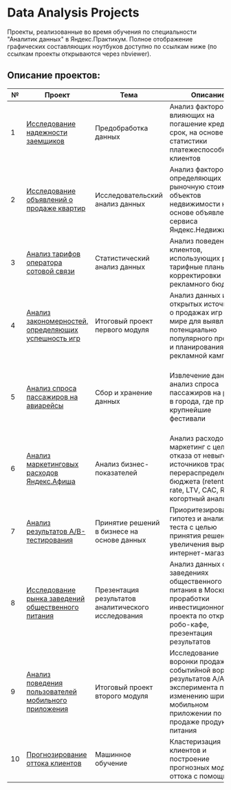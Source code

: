 # Data Analysis Projects
Проекты, реализованные во время обучения по специальности "Аналитик данных" в Яндекс.Практикум. Полное отображение графических составляющих ноутбуков доступно по ссылкам ниже (по ссылкам проекты открываются через nbviewer).
 
 ## Описание проектов:
| № | Проект   | Тема   |Описание                                                    | Инструменты |
|---|----------|--------|------------------------------------------------------------|-------------|
|1  |[Исследование надежности заемщиков](https://nbviewer.jupyter.org/github/obormosha/dataAnalysisProjects/blob/6973ad87139d3c5e69f50d0558961baa622c0dc4/01_analysis_of_%20bank%27s_borrowers_reliability/1_data_preprocessing.ipynb)|Предобработка данных|Анализ факторов, влияющих на погашение кредита в срок, на основе статистики платежеспособности клиентов|python, pandas, numpy, pymystem3|
|2  |[Исследование объявлений о продаже квартир](https://nbviewer.jupyter.org/github/obormosha/dataAnalysisProjects/blob/5095473fae9ffad218ac998599a44c0606717aa0/02_research_of_apartments_for_sale/2_exploratory_data_analysis.ipynb)|Исследовательский анализ данных|Анализ факторов, определяющих рыночную стоимость объектов недвижимости на основе объявлений сервиса Яндекс.Недвижимость|python, pandas, matplotlib|
|3  |[Анализ тарифов оператора сотовой связи](https://nbviewer.jupyter.org/github/obormosha/dataAnalysisProjects/blob/b23066d370f61ec6e9d6e07e1e5d1bcab492aed1/03_analysis_of_telecom_tariffs/3_statistical_analysis.ipynb)|Статистический анализ данных|Анализ поведения клиентов, использующих разные тарифные планы, для корректировки рекламного бюджета |python, pandas, numpy, scipy, matplotlib|
|4  |[Анализ закономерностей, определяющих успешность игр](https://nbviewer.jupyter.org/github/obormosha/dataAnalysisProjects/blob/main/4_main_project%231.ipynb)|Итоговый проект первого модуля|Анализ данных из открытых источников о продажах игр в мире для выявления потенциально популярного продукта и планирования рекламной кампании |python, pandas, numpy, scipy, matplotlib, seaborn|
|5  |[Анализ спроса пассажиров на авиарейсы](https://nbviewer.jupyter.org/github/obormosha/dataAnalysisProjects/blob/0da70ac1a6dd31744654b5ee03acb4333a251f45/05_analysis_of_aviapassenger_demand/5_storage_of_data.ipynb)|Сбор и хранение данных|Извлечение данных и анализ спроса пассажиров на рейсы в города, где проходят крупнейшие фестивали |SQL, python, pandas, requests, beautifulSoup, numpy, matplotlib, seaborn, folium|
|6  |[Анализ маркетинговых расходов Яндекс.Афиша](https://nbviewer.jupyter.org/github/obormosha/dataAnalysisProjects/blob/0da70ac1a6dd31744654b5ee03acb4333a251f45/06_analysis_of_marketing_costs/6_business_analysis.ipynb)|Анализ бизнес-показателей|Анализ расходов на маркетинг с целью отказа от невыгодных источников трафика и перераспределения бюджета (retention rate, LTV, CAC, ROMI, когортный анализ)|python, pandas, numpy, scipy, matplotlib, seaborn|
|7  |[Анализ результатов A/B-тестирования](https://nbviewer.jupyter.org/github/obormosha/dataAnalysisProjects/blob/38aa8a4562d6a14d41c6e2b36bf3e95c461790ce/7_ab_tests.ipynb)|Принятие решений в бизнесе на основе данных|Приоритезирование гипотез и анализ АВ-теста с целью принятия решений для увеличения выручки интернет-магазина|python, pandas, numpy, scipy, matplotlib, seaborn|
|8  |[Исследование рынка заведений общественного питания](https://nbviewer.jupyter.org/github/obormosha/dataAnalysisProjects/blob/0da70ac1a6dd31744654b5ee03acb4333a251f45/08_analysis_of_the_catering_market/8_visualization.ipynb)|Презентация результатов аналитического исследования|Анализ данных о заведениях общественного питания в Москве для проработки инвестиционного проекта по открытию робо-кафе, презентация результатов|python, pandas, matplotlib, seaborn, json, reqests, folium, Google Geocoding API, MS PowerPoint|
|9  |[Анализ поведения пользователей мобильного приложения](https://nbviewer.jupyter.org/github/obormosha/dataAnalysisProjects/blob/81c2f7f6a7d6a817eb6b6f23b361f1e84204cb3b/9_main_project%232.ipynb)|Итоговый проект второго модуля|Исследование воронки продаж, событийной воронки и результатов А/А/В-эксперимента по изменению шрифта в мобильном приложении по продаже продуктов питания|python, pandas, scipy, math, matplotlib, seaborn, plotly|
|10  |[Прогнозирование оттока клиентов](https://nbviewer.jupyter.org/github/obormosha/dataAnalysisProjects/blob/7b4e818545ec962afa53b9c3968ca0e5d812f69d/11_forecasting_users_churn/11_ml.ipynb)|Машинное обучение|Кластеризация клиентов и построение прогнозных моделей оттока с помощью ML|python, pandas, sklearn, scipy, matplotlib, seaborn|
